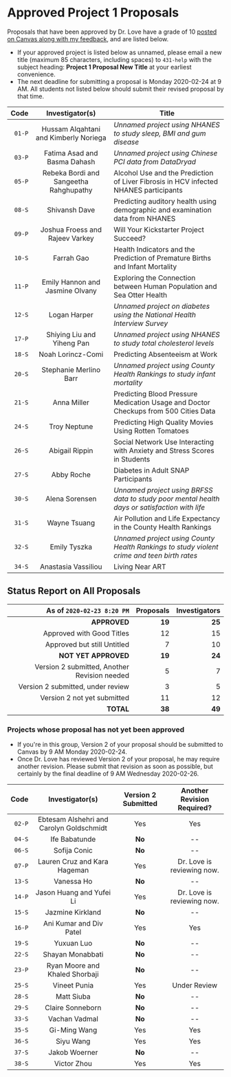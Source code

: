 # Approved Project 1 Proposals

Proposals that have been approved by Dr. Love have a grade of 10 [posted on Canvas along with my feedback](https://canvas.case.edu/), and are listed below. 

- If your approved project is listed below as unnamed, please email a new title (maximum 85 characters, including spaces) to `431-help` with the subject heading: **Project 1 Proposal New Title** at your earliest convenience.
- The next deadline for submitting a proposal is Monday 2020-02-24 at 9 AM. All students not listed below should submit their revised proposal by that time.

Code | Investigator(s) | Title
--------: | :-------------------------: | -------------------------------------------------------------------------------------
`01-P` | Hussam Alqahtani and Kimberly Noriega | *Unnamed project using NHANES to study sleep, BMI and gum disease*
`03-P` | Fatima Asad and Basma Dahash | *Unnamed project using Chinese PCI data from DataDryad*
`05-P` | Rebeka Bordi and Sangeetha Rahghupathy | Alcohol Use and the Prediction of Liver Fibrosis in HCV infected NHANES participants
`08-S` | Shivansh Dave | Predicting auditory health using demographic and examination data from NHANES
`09-P` | Joshua Froess and Rajeev Varkey | Will Your Kickstarter Project Succeed?
`10-S` | Farrah Gao | Health Indicators and the Prediction of Premature Births and Infant Mortality
`11-P` | Emily Hannon and Jasmine Olvany | Exploring the Connection between Human Population and Sea Otter Health
`12-S` | Logan Harper | *Unnamed project on diabetes using the National Health Interview Survey*
`17-P` | Shiying Liu and Yiheng Pan | *Unnamed project using NHANES to study total cholesterol levels*
`18-S` | Noah Lorincz-Comi | Predicting Absenteeism at Work
`20-S` | Stephanie Merlino Barr | *Unnamed project using County Health Rankings to study infant mortality*
`21-S` | Anna Miller | Predicting Blood Pressure Medication Usage and Doctor Checkups from 500 Cities Data
`24-S` | Troy Neptune | Predicting High Quality Movies Using Rotten Tomatoes
`26-S` | Abigail Rippin | Social Network Use Interacting with Anxiety and Stress Scores in Students
`27-S` | Abby Roche | Diabetes in Adult SNAP Participants
`30-S` | Alena Sorensen | *Unnamed project using BRFSS data to study poor mental health days or satisfaction with life*
`31-S` | Wayne Tsuang | Air Pollution and Life Expectancy in the County Health Rankings
`32-S` | Emily Tyszka | *Unnamed project using County Health Rankings to study violent crime and teen birth rates*
`34-S` | Anastasia Vassiliou | Living Near ART

## Status Report on All Proposals

As of `2020-02-23 8:20 PM` | Proposals | Investigators
-------------: | -----------------: | ----------------:
**APPROVED** | **19** | **25** 
Approved with Good Titles | 12 | 15
Approved but still Untitled | 7 | 10
**NOT YET APPROVED** | **19** | **24**
Version 2 submitted, Another Revision needed | 5 | 7
Version 2 submitted, under review | 3 | 5
Version 2 not yet submitted | 11 | 12
**TOTAL** | **38** | **49**

### Projects whose proposal has not yet been approved

- If you're in this group, Version 2 of your proposal should be submitted to Canvas by 9 AM Monday 2020-02-24.
- Once Dr. Love has reviewed Version 2 of your proposal, he may require another revision. Please submit that revision as soon as possible, but certainly by the final deadline of 9 AM Wednesday 2020-02-26.

Code | Investigator(s) | Version 2 Submitted | Another Revision Required?
------: | :-------------------------: | :-------------------: | :----------------:
`02-P` | Ebtesam Alshehri and Carolyn Goldschmidt | Yes | Yes
`04-S` | Ife Babatunde | **No** | --
`06-S` | Sofija Conic | **No** | --
`07-P` | Lauren Cruz and Kara Hageman | Yes | Dr. Love is reviewing now.
`13-S` | Vanessa Ho | **No** | --
`14-P` | Jason Huang and Yufei Li | Yes | Dr. Love is reviewing now.
`15-S` | Jazmine Kirkland | **No** | --
`16-P` | Ani Kumar and Div Patel | Yes | Yes
`19-S` | Yuxuan Luo | **No** | --
`22-S` | Shayan Monabbati | **No** | --
`23-P` | Ryan Moore and Khaled Shorbaji | **No** | --
`25-S` | Vineet Punia | Yes | Under Review
`28-S` | Matt Siuba | **No** | --
`29-S` | Claire Sonneborn | **No** | --
`33-S` | Vachan Vadmal | **No** | --
`35-S` | Gi-Ming Wang | Yes | Yes
`36-S` | Siyu Wang | Yes | Yes
`37-S` | Jakob Woerner | **No** | --
`38-S` | Victor Zhou | Yes | Yes


